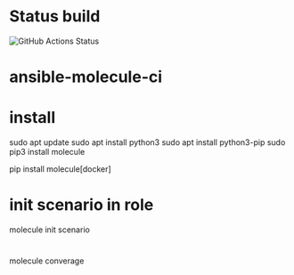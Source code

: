 # Status build
![GitHub Actions Status](https://github.com/kirillqq20/ansible-molecule-ci/actions/workflows/ci.yml/badge.svg)
# ansible-molecule-ci
# install
sudo apt update
sudo apt install python3
sudo apt install python3-pip
sudo pip3 install molecule

pip install molecule[docker]

# init scenario in role
molecule init scenario

# 
molecule converage
